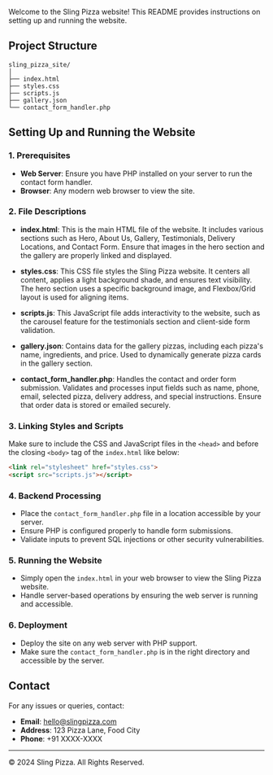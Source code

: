 
Welcome to the Sling Pizza website! This README provides instructions on setting up and running the website.

## Project Structure

```
sling_pizza_site/
│
├── index.html
├── styles.css
├── scripts.js
├── gallery.json
└── contact_form_handler.php
```

## Setting Up and Running the Website

### 1. Prerequisites

- **Web Server**: Ensure you have PHP installed on your server to run the contact form handler.
- **Browser**: Any modern web browser to view the site.

### 2. File Descriptions

- **index.html**: This is the main HTML file of the website. It includes various sections such as Hero, About Us, Gallery, Testimonials, Delivery Locations, and Contact Form. Ensure that images in the hero section and the gallery are properly linked and displayed.

- **styles.css**: This CSS file styles the Sling Pizza website. It centers all content, applies a light background shade, and ensures text visibility. The hero section uses a specific background image, and Flexbox/Grid layout is used for aligning items.

- **scripts.js**: This JavaScript file adds interactivity to the website, such as the carousel feature for the testimonials section and client-side form validation.

- **gallery.json**: Contains data for the gallery pizzas, including each pizza's name, ingredients, and price. Used to dynamically generate pizza cards in the gallery section.

- **contact_form_handler.php**: Handles the contact and order form submission. Validates and processes input fields such as name, phone, email, selected pizza, delivery address, and special instructions. Ensure that order data is stored or emailed securely.

### 3. Linking Styles and Scripts

Make sure to include the CSS and JavaScript files in the `<head>` and before the closing `<body>` tag of the `index.html` like below:

```html
<link rel="stylesheet" href="styles.css">
<script src="scripts.js"></script>
```

### 4. Backend Processing

- Place the `contact_form_handler.php` file in a location accessible by your server.
- Ensure PHP is configured properly to handle form submissions.
- Validate inputs to prevent SQL injections or other security vulnerabilities.

### 5. Running the Website

- Simply open the `index.html` in your web browser to view the Sling Pizza website.
- Handle server-based operations by ensuring the web server is running and accessible.

### 6. Deployment

- Deploy the site on any web server with PHP support.
- Make sure the `contact_form_handler.php` is in the right directory and accessible by the server.

## Contact

For any issues or queries, contact:
- **Email**: [hello@slingpizza.com](mailto:hello@slingpizza.com)
- **Address**: 123 Pizza Lane, Food City
- **Phone**: +91 XXXX-XXXX

---

© 2024 Sling Pizza. All Rights Reserved.